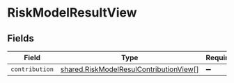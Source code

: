 # RiskModelResultView


## Fields

| Field                                                                                                   | Type                                                                                                    | Required                                                                                                | Description                                                                                             |
| ------------------------------------------------------------------------------------------------------- | ------------------------------------------------------------------------------------------------------- | ------------------------------------------------------------------------------------------------------- | ------------------------------------------------------------------------------------------------------- |
| `contribution`                                                                                          | [shared.RiskModelResulContributionView](../../../sdk/models/shared/riskmodelresulcontributionview.md)[] | :heavy_minus_sign:                                                                                      | N/A                                                                                                     |